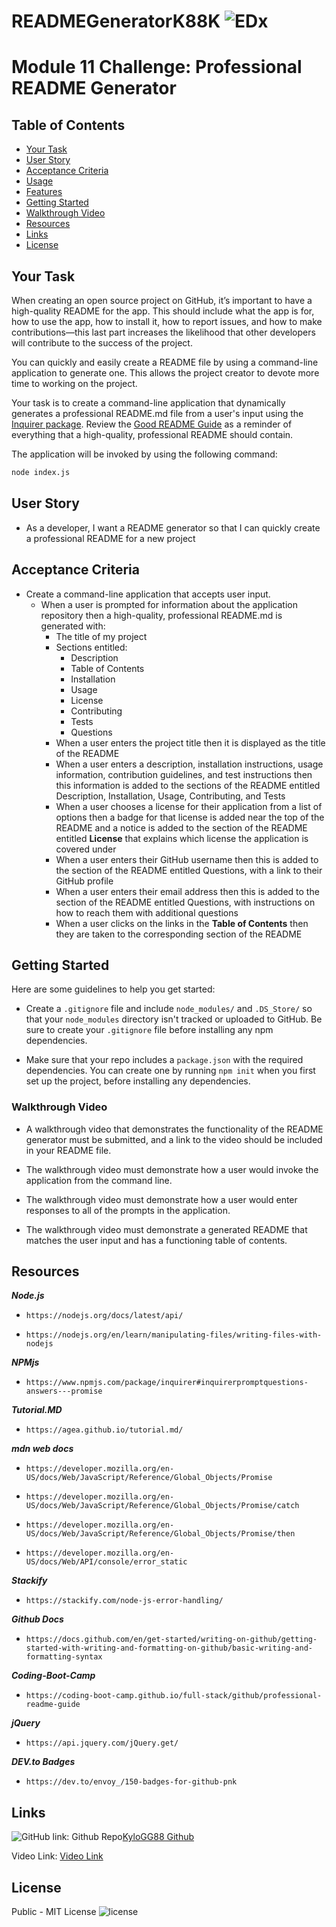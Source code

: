 # READMEGeneratorK88K ![EDx](https://img.shields.io/badge/Edx-193A3E?style=for-the-badge&logo=edx&logoColor=white)

# Module 11 Challenge: Professional README Generator

## Table of Contents

- [Your Task](#your-task)
- [User Story](#user-story)
- [Acceptance Criteria](#acceptance-criteria)
- [Usage](#usage)
- [Features](#features)
- [Getting Started](#getting-started)
- [Walkthrough Video](#walkthrough-video)
- [Resources](#resoures)
- [Links](#links)
- [License](#license)

## Your Task

When creating an open source project on GitHub, it’s important to have a high-quality README for the app. This should include what the app is for, how to use the app, how to install it, how to report issues, and how to make contributions—this last part increases the likelihood that other developers will contribute to the success of the project. 

You can quickly and easily create a README file by using a command-line application to generate one. This allows the project creator to devote more time to working on the project.

Your task is to create a command-line application that dynamically generates a professional README.md file from a user's input using the [Inquirer package](https://www.npmjs.com/package/inquirer). Review the [Good README Guide](../../01-HTML-Git-CSS/04-Important/Good-README-Guide/README.md) as a reminder of everything that a high-quality, professional README should contain. 

The application will be invoked by using the following command:

```bash
node index.js
```

## User Story

* As a developer, I want a README generator so that I can quickly create a professional README for a new project

## Acceptance Criteria

* Create a command-line application that accepts user input.
  * When a user is prompted for information about the application repository then a high-quality, professional README.md is generated with:
    * The title of my project 
    * Sections entitled:
      * Description 
      * Table of Contents 
      * Installation 
      * Usage 
      * License 
      * Contributing 
      * Tests 
      * Questions
    * When a user enters the project title then it is displayed as the title of the README
    * When a user enters a description, installation instructions, usage information, contribution guidelines, and test instructions then this information is added to the sections of the README entitled Description, Installation, Usage, Contributing, and Tests
    * When a user chooses a license for their application from a list of options then a badge for that license is added near the top of the README and a notice is added to the section of the README entitled **License** that explains which license the application is covered under
    * When a user enters their GitHub username then this is added to the section of the README entitled Questions, with a link to their GitHub profile
    * When a user enters their email address then this is added to the section of the README entitled Questions, with instructions on how to reach them with additional questions
    * When a user clicks on the links in the **Table of Contents** then they are taken to the corresponding section of the README

## Getting Started

Here are some guidelines to help you get started:

* Create a `.gitignore` file and include `node_modules/` and `.DS_Store/` so that your `node_modules` directory isn't tracked or uploaded to GitHub. Be sure to create your `.gitignore` file before installing any npm dependencies.

* Make sure that your repo includes a `package.json` with the required dependencies. You can create one by running `npm init` when you first set up the project, before installing any dependencies.



### Walkthrough Video

* A walkthrough video that demonstrates the functionality of the README generator must be submitted, and a link to the video should be included in your README file.

* The walkthrough video must demonstrate how a user would invoke the application from the command line.

* The walkthrough video must demonstrate how a user would enter responses to all of the prompts in the application.

* The walkthrough video must demonstrate a generated README that matches the user input and has a functioning table of contents.

## Resources

***Node.js***
*     https://nodejs.org/docs/latest/api/
*     https://nodejs.org/en/learn/manipulating-files/writing-files-with-nodejs
***NPMjs***
*     https://www.npmjs.com/package/inquirer#inquirerpromptquestions-answers---promise
***Tutorial.MD***
*     https://agea.github.io/tutorial.md/
***mdn web docs***
*     https://developer.mozilla.org/en-US/docs/Web/JavaScript/Reference/Global_Objects/Promise
*     https://developer.mozilla.org/en-US/docs/Web/JavaScript/Reference/Global_Objects/Promise/catch
*     https://developer.mozilla.org/en-US/docs/Web/JavaScript/Reference/Global_Objects/Promise/then
*     https://developer.mozilla.org/en-US/docs/Web/API/console/error_static
***Stackify***
*     https://stackify.com/node-js-error-handling/
***Github Docs***
*     https://docs.github.com/en/get-started/writing-on-github/getting-started-with-writing-and-formatting-on-github/basic-writing-and-formatting-syntax
***Coding-Boot-Camp***
*     https://coding-boot-camp.github.io/full-stack/github/professional-readme-guide
***jQuery***
*     https://api.jquery.com/jQuery.get/
***DEV.to Badges***
*     https://dev.to/envoy_/150-badges-for-github-pnk



## Links

![GitHub link](https://img.shields.io/badge/GitHub-100000?style=for-the-badge&logo=github&logoColor=white): Github Repo[KyloGG88 Github](https://github.com/KyloGG88/READMEGeneratorK88K)

Video Link: [Video Link](https://drive.google.com/file/d/1FNKqIHE_3Y2Nu9A6Yb3QZUIkjcHUNOud/view?usp=drive_link)

## License

Public - MIT License ![license](https://img.shields.io/badge/license-MIT-yellowgreen.svg)